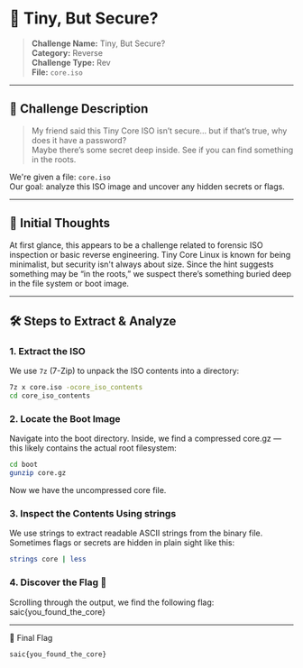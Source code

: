 # 🔐 Tiny, But Secure?

> **Challenge Name:** Tiny, But Secure?    
> **Category:** Reverse  
> **Challenge Type:** Rev   
> **File:** ```core.iso```

---

## 📝 Challenge Description

> My friend said this Tiny Core ISO isn’t secure… but if that’s true, why does it have a password?  
> Maybe there’s some secret deep inside. See if you can find something in the roots.

We're given a file: `core.iso`  
Our goal: analyze this ISO image and uncover any hidden secrets or flags.

---

## 🧠 Initial Thoughts

At first glance, this appears to be a challenge related to forensic ISO inspection or basic reverse engineering. Tiny Core Linux is known for being minimalist, but security isn't always about size. Since the hint suggests something may be “in the roots,” we suspect there’s something buried deep in the file system or boot image.

---

## 🛠️ Steps to Extract & Analyze

### 1. Extract the ISO

We use `7z` (7-Zip) to unpack the ISO contents into a directory:

```bash
7z x core.iso -ocore_iso_contents
cd core_iso_contents
```
### 2. Locate the Boot Image
Navigate into the boot directory. Inside, we find a compressed core.gz — this likely contains the actual root filesystem:

```bash
cd boot
gunzip core.gz
```
Now we have the uncompressed core file.

### 3. Inspect the Contents Using strings
We use strings to extract readable ASCII strings from the binary file. Sometimes flags or secrets are hidden in plain sight like this:

```bash
strings core | less
```

### 4. Discover the Flag 🎯
Scrolling through the output, we find the following flag: saic{you_found_the_core}

---

🏁 Final Flag
```css
saic{you_found_the_core}
```
